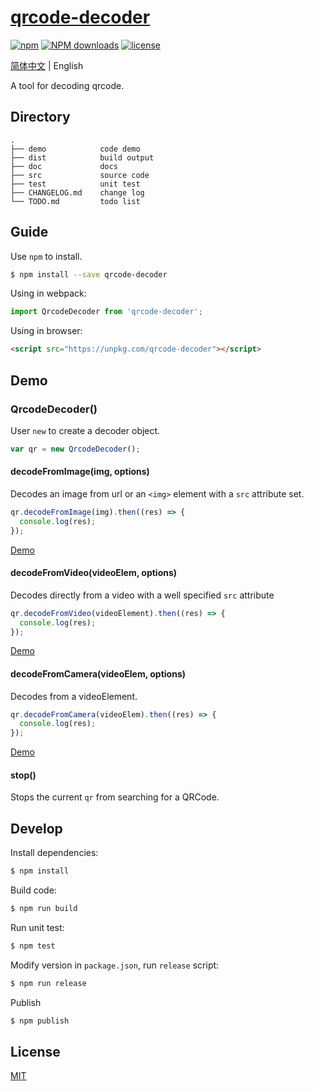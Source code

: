 # [qrcode-decoder](https://github.com/yugasun/qrcode-decoder)

[![npm](https://img.shields.io/npm/v/qrcode-decoder)](http://www.npmtrends.com/qrcode-decoder)
[![NPM downloads](http://img.shields.io/npm/dm/qrcode-decoder.svg?style=flat-square)](http://www.npmtrends.com/qrcode-decoder)
[![license](https://img.shields.io/badge/license-MIT-blue.svg)](https://github.com/yugasun/qrcode-decoder/blob/master/LICENSE)

[简体中文](./README.zh-CN.md) | English

A tool for decoding qrcode.

## Directory

```
.
├── demo            code demo
├── dist            build output
├── doc             docs
├── src             source code
├── test            unit test
├── CHANGELOG.md    change log
└── TODO.md         todo list
```

## Guide

Use `npm` to install.

```bash
$ npm install --save qrcode-decoder
```

Using in webpack:

```js
import QrcodeDecoder from 'qrcode-decoder';
```

Using in browser:

```html
<script src="https://unpkg.com/qrcode-decoder"></script>
```

## Demo

### QrcodeDecoder()

User `new` to create a decoder object.

```javascript
var qr = new QrcodeDecoder();
```

#### decodeFromImage(img, options)

Decodes an image from url or an `<img>` element with a `src` attribute set.

```javascript
qr.decodeFromImage(img).then((res) => {
  console.log(res);
});
```

[Demo](./demo/image.html)

#### decodeFromVideo(videoElem, options)

Decodes directly from a video with a well specified `src` attribute

```javascript
qr.decodeFromVideo(videoElement).then((res) => {
  console.log(res);
});
```

[Demo](./demo/video.html)

#### decodeFromCamera(videoElem, options)

Decodes from a videoElement.

```javascript
qr.decodeFromCamera(videoElem).then((res) => {
  console.log(res);
});
```

[Demo](./demo/camera.html)

#### stop()

Stops the current `qr` from searching for a QRCode.

## Develop

Install dependencies:

```bash
$ npm install
```

Build code:

```bash
$ npm run build
```

Run unit test:

```bash
$ npm test
```

Modify version in `package.json`, run `release` script:

```bash
$ npm run release
```

Publish

```bash
$ npm publish
```

## License

[MIT](./LICENSE)
